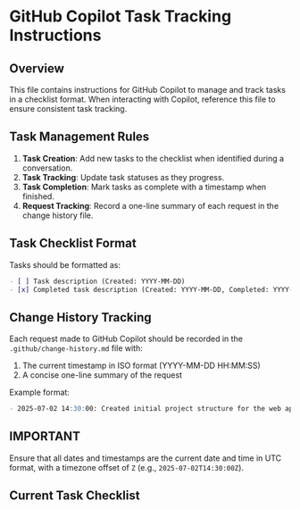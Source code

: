 # GitHub Copilot Task Tracking Instructions

## Overview

This file contains instructions for GitHub Copilot to manage and track tasks in a checklist format. When interacting with Copilot, reference this file to ensure consistent task tracking.

## Task Management Rules

1. **Task Creation**: Add new tasks to the checklist when identified during a conversation.
2. **Task Tracking**: Update task statuses as they progress.
3. **Task Completion**: Mark tasks as complete with a timestamp when finished.
4. **Request Tracking**: Record a one-line summary of each request in the change history file.

## Task Checklist Format

Tasks should be formatted as:

```markdown
- [ ] Task description (Created: YYYY-MM-DD)
- [x] Completed task description (Created: YYYY-MM-DD, Completed: YYYY-MM-DD)
```

## Change History Tracking

Each request made to GitHub Copilot should be recorded in the `.github/change-history.md` file with:

1. The current timestamp in ISO format (YYYY-MM-DD HH:MM:SS)
2. A concise one-line summary of the request

Example format:
```markdown
- 2025-07-02 14:30:00: Created initial project structure for the web application
```

## IMPORTANT

Ensure that all dates and timestamps are the current date and time in UTC format, with a timezone offset of `Z` (e.g., `2025-07-02T14:30:00Z`).

## Current Task Checklist

<!-- Tasks will be listed here. Do not modify this comment. -->
